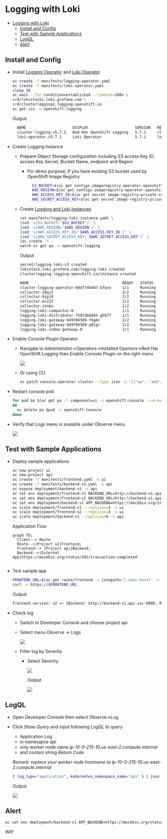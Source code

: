 # Logging with Loki
- [Logging with Loki](#logging-with-loki)
  - [Install and Config](#install-and-config)
  - [Test with Sample Applications](#test-with-sample-applications)
  - [LogQL](#logql)
  - [Alert](#alert)

## Install and Config
- Install [Logging Operator](manifests/logging-operator.yaml) and [Loki Operator](manifests/loki-operator.yaml)
  
  ```bash
  oc create -f manifests/logging-operator.yaml
  oc create -f manifests/loki-operator.yaml
  sleep 30
  oc wait --for condition=established --timeout=180s \
  crd/lokistacks.loki.grafana.com \
  crd/clusterloggings.logging.openshift.io
  oc get csv -n openshift-logging
  ```

  Output

  ```bash
    NAME                     DISPLAY                     VERSION   REPLACES                 PHASE
    cluster-logging.v5.7.1   Red Hat OpenShift Logging   5.7.1     cluster-logging.v5.7.0   Succeeded
    loki-operator.v5.7.1     Loki Operator               5.7.1     loki-operator.v5.7.0     Succeeded
  ```

- Create Logging Instance
  - Prepare Object Storage configuration including S3 access Key ID, access Key Secret, Bucket Name, endpoint and Region
    - For demo purpose, If you have existing S3 bucket used by OpenShift Image Registry
      
      ```bash
        S3_BUCKET=$(oc get configs.imageregistry.operator.openshift.io/cluster -o jsonpath='{.spec.storage.s3.bucket}' -n openshift-image-registry)
        AWS_REGION=$(oc get configs.imageregistry.operator.openshift.io/cluster -o jsonpath='{.spec.storage.s3.region}' -n openshift-image-registry)
        AWS_ACCESS_KEY_ID=$(oc get secret image-registry-private-configuration -o jsonpath='{.data.credentials}' -n openshift-image-registry|base64 -d|grep aws_access_key_id|awk -F'=' '{print $2}'|sed 's/^[ ]*//')
        AWS_SECRET_ACCESS_KEY=$(oc get secret image-registry-private-configuration -o jsonpath='{.data.credentials}' -n openshift-image-registry|base64 -d|grep aws_secret_access_key|awk -F'=' '{print $2}'|sed 's/^[ ]*//')
       ```

  - Create [Logging and Loki Instances](manifests/logging-loki-instance.yaml)
    
    ```bash
    cat manifests/logging-loki-instance.yaml \
    |sed 's/S3_BUCKET/'$S3_BUCKET'/' \
    |sed 's/AWS_REGION/'$AWS_REGION'/' \
    |sed 's/AWS_ACCESS_KEY_ID/'$AWS_ACCESS_KEY_ID'/' \
    |sed 's|AWS_SECRET_ACCESS_KEY|'$AWS_SECRET_ACCESS_KEY'|' \
    |oc create -f -
    watch oc get po -n openshift-logging
    ```
    
    Output

    ```bash
    secret/logging-loki-s3 created
    lokistack.loki.grafana.com/logging-loki created
    clusterlogging.logging.openshift.io/instance created
    
    NAME                                          READY   STATUS    RESTARTS   AGE
    cluster-logging-operator-66d774b4d7-bfwvx     1/1     Running   0          29m
    collector-28gjt                               2/2     Running   0          41s
    collector-9jpj9                               2/2     Running   0          41s
    collector-bn22f                               2/2     Running   0          41s
    collector-zxn6x                               2/2     Running   0          41s
    logging-loki-compactor-0                      1/1     Running   0          38s
    logging-loki-distributor-759fdb8d45-gb67f     1/1     Running   0          38s
    logging-loki-gateway-b49f86589-f6gmc          2/2     Running   0          38s
    logging-loki-gateway-b49f86589-g8lgr          2/2     Running   0          38s
    logging-loki-index-gateway-0                  1/1     Running   0          38s
    ```

- Enable Console Plugin Operator
  - Navigate to Administrator->Operators->Installed Opertors->Red Hat OpenShift Logging then Enable Console Plugin on the right menu
  
    ![](images/enable-logging-console-plugin.png)


  - Or using CLI
    
    ```bash
    oc patch console.operator cluster --type json -p '[{"op": "add", "path": "/spec/plugins/-", "value": "logging-view-plugin"}]'
    ```

- Restart console pod
    
  ```bash
  for pod in $(oc get po -l component=ui -n openshift-console --no-headers -o custom-columns='Name:.metadata.name,PHASE:.status.phase' |grep Running|awk '{print $1}')
  do
    oc delete po $pod -n openshift-console
  done
  ```

- Verify that Logs menu is avaiable under Observe menu
  
  ![](images/openshift-console-logging-menu.png)


## Test with Sample Applications

- Deploy sample applications

  ```bash
  oc new-project ui
  oc new-project api
  oc create -f manifests/frontend.yaml -n ui
  oc create -f manifests/backend-v1.yaml -n api
  oc expose deployment/backend-v1 -n api
  oc set env deployment/frontend-v1 BACKEND_URL=http://backend-v1.api.svc:8080 -n ui
  oc set env deployment/frontend-v2 BACKEND_URL=http://backend-v1.api.svc:8080 -n ui
  oc set env deployment/backend-v1 APP_BACKEND=https://mockbin.org/status/201/transaction-completed -n api
  oc scale deployment/frontend-v1 --replicas=3 -n ui
  oc scale deployment/frontend-v2 --replicas=3 -n ui
  oc scale deployment/backend-v1 --replicas=6 -n api
  ```

  Application Flow

  ```mermaid
  graph TD;
    Client--> Route
    Route-->|Project ui|Frontend;
    Frontend--> |Project api|Backend;
    Backend-->|External App|https://mockbin.org/status/201/transaction-completed
   
  ```

- Test sample app
  
  ```bash
  FRONTEND_URL=$(oc get route/frontend -o jsonpath='{.spec.host}' -n ui)
  curl -v https://$FRONTEND_URL
  ```

  Output

  ```bash
  Frontend version: v2 => [Backend: http://backend-v1.api.svc:8080, Response: 201, Body: Backend version:v1, Response:201, Host:backend-v1-b585d794d-pcw9k, Status:201, Message: Hello, World
  ```

- Check log 
  - Switch to Developer Console and choose project api
  - Select menu Observe -> Logs
    
    ![](images/loki-log-overall.png)
  
  - Filter log by Severity
    - Select Severity
      
      ![](images/loki-filter-log-by-severity.png)


      Output

      ![](images/loki-backend-log-info.png)
  
## LogQL
- Open Developer Console then select Observe->Log
- Click *Show Query* and input following LogQL to query
  - Application Log 
  - in namesapce *api*
  - only worker node name *ip-10-0-215-10.us-east-2.compute.internal*
  - and contain string *Return Code*
  
  *Remark: replace your worker node hostname to ip-10-0-215-10.us-east-2.compute.internal*

  ```bash
  { log_type="application", kubernetes_namespace_name="api" } | json | hostname=~"ip-10-0-215-10.us-east-2.compute.internal" |~ "Return Code: .*"
  ```

  Output

  ![](images/logQL-sample-query.png)



## Alert

```bash
oc set env deployment/backend-v1 APP_BACKEND=https://mockbin.org/status/500/sorry-we-re-closed -n 
```
WIP

<!-- delete ingester then queier -->